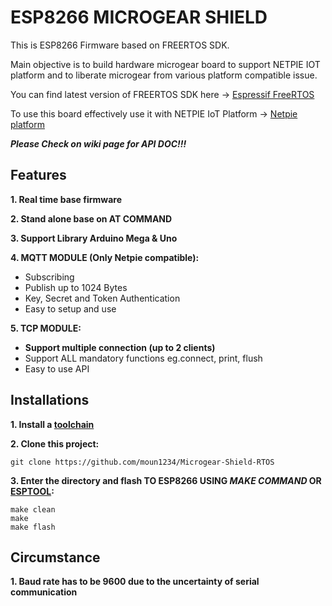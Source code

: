 # ESP8266 MICROGEAR SHIELD

This is ESP8266 Firmware based on FREERTOS SDK. 

Main objective is to build hardware microgear board to support NETPIE IOT platform and to liberate microgear from various platform compatible issue.

You can find latest version of FREERTOS SDK here -> [Espressif FreeRTOS](https://github.com/espressif/ESP8266_RTOS_SDK)


To use this board effectively use it with NETPIE IoT Platform -> [Netpie platform](https://netpie.io/)

**_Please Check on wiki page for API DOC!!!_**

## Features

**1. Real time base firmware**

**2. Stand alone base on **AT COMMAND****

**3. Support Library Arduino Mega & Uno**

**4. MQTT MODULE (Only Netpie compatible):**
- Subscribing
- Publish up to 1024 Bytes
- Key, Secret and Token Authentication
- Easy to setup and use
    
**5. TCP MODULE:**
- **Support multiple connection (up to 2 clients)**
- Support ALL mandatory functions eg.connect, print, flush 
- Easy to use API

## Installations

**1. Install a [toolchain](https://github.com/esp8266/esp8266-wiki/wiki/Toolchain)**

**2. Clone this project:**
```
git clone https://github.com/moun1234/Microgear-Shield-RTOS
```
**3. Enter the directory and flash TO ESP8266 USING _MAKE COMMAND_ OR [ESPTOOL](https://github.com/espressif/esptool):**
```
make clean
make 
make flash
```
## Circumstance

   **1. Baud rate has to be 9600 due to the uncertainty of serial communication**
